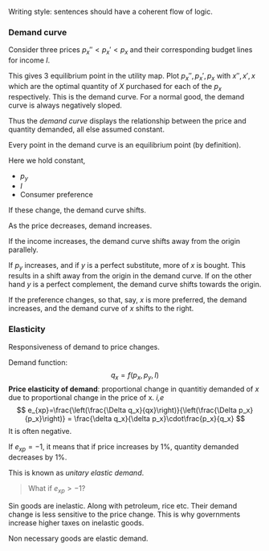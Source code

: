 Writing style: sentences should have a coherent flow of logic. 

### Demand curve

Consider three prices $p_x''<p_x'<p_x$ and their corresponding budget lines for income $I$.

This gives 3 equilibrium point in the utility map. Plot $p_x'',p_x',p_x$ with $x'',x',x$ which are the optimal quantity of $X$ purchased for each of the $p_x$ respectively. This is the demand curve. For a normal good, the demand curve is always negatively sloped. 

Thus the _demand curve_ displays the relationship between the price and quantity demanded, all else assumed constant. 

Every point in the demand curve is an equilibrium point (by definition). 

Here we hold constant,

- $p_y$
- $I$
- Consumer preference

If these change, the demand curve shifts. 

As the price decreases, demand increases. 

If the income increases, the demand curve shifts away from the origin parallely. 

If $p_y$ increases, and if $y$ is a perfect substitute, more of $x$ is bought. This results in a shift away from the origin in the demand curve. If on the other hand $y$ is a perfect complement, the demand curve shifts towards the origin. 

If the preference changes, so that, say, $x$ is more preferred, the demand increases, and the demand curve of $x$ shifts to the right.

### Elasticity

Responsiveness of demand to price changes. 

Demand function:
$$
q_x = f(p_x, p_y, I)
$$
**Price elasticity of demand**: proportional change in quantitiy demanded of $x$ due to proportional change in the price of x. _i,e_
$$
e_{xp}=\frac{\left(\frac{\Delta q_x}{qx}\right)}{\left(\frac{\Delta p_x}{p_x}\right)} = \frac{\delta q_x}{\delta p_x}\cdot\frac{p_x}{q_x}
$$
It is often negative. 

If $e_{xp}=-1$, it means that if price increases by $1\%$, quantity demanded decreases by $1\%$.  

This is known as _unitary elastic demand_. 

> What if $e_{xp}>-1$? 

Sin goods are inelastic. Along with petroleum, rice etc. Their demand change is less sensitive to the price change. This is why governments increase higher taxes on inelastic goods.

Non necessary goods are elastic demand.

